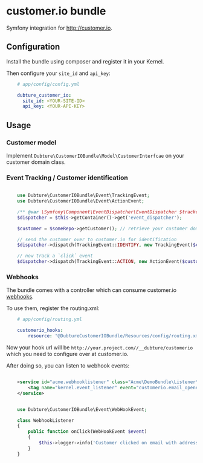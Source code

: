 # customer.io bundle

Symfony integration for http://customer.io.

## Configuration

Install the bundle using composer and register it in your Kernel.

Then configure your `site_id`  and `api_key`:


```yml
    # app/config/config.yml

    dubture_customer_io:
      site_id: <YOUR-SITE-ID>
      api_key: <YOUR-API-KEY>

```

## Usage

### Customer model

Implement `Dubture\CustomerIOBundle\Model\CustomerInterfcae` on your customer domain class.

### Event Tracking / Customer identification

```php

    use Dubture\CustomerIOBundle\Event\TrackingEvent;
    use Dubture\CustomerIOBundle\Event\ActionEvent;

    /** @var \Symfony\Component\EventDispatcher\EventDispatcher $tracker */
    $dispatcher = $this->getContainer()->get('event_dispatcher');

    $customer = $someRepo->getCustomer(); // retrieve your customer domain object

    // send the customer over to customer.io for identification
    $dispatcher->dispatch(TrackingEvent::IDENTIFY, new TrackingEvent($customer));

    // now track a `click` event
    $dispatcher->dispatch(TrackingEvent::ACTION, new ActionEvent($customer, 'click'));

```


### Webhooks


The bundle comes with a controller which can consume customer.io [webhooks](http://customer.io/docs/webhooks.html).

To use them, register the routing.xml:

```yml
    # app/config/routing.yml

    customerio_hooks:
        resource: "@DubtureCustomerIOBundle/Resources/config/routing.xml"

```

Now your hook url will be `http://your.project.com//__dubture/customerio` which you need to configure
over at customer.io.

After doing so, you can listen to webhook events:


```xml

    <service id="acme.webhooklistener" class="Acme\DemoBundle\Listener\WebhookListener">
        <tag name="kernel.event_listener" event="customerio.email_opened" method="onClick" />
    </service>

```

```php

    use Dubture\CustomerIOBundle\Event\WebHookEvent;

    class WebhookListener
    {
        public function onClick(WebHookEvent $event)
        {
            $this->logger->info('Customer clicked on email with address: ' . $event->getEmail());
        }
    }

```
